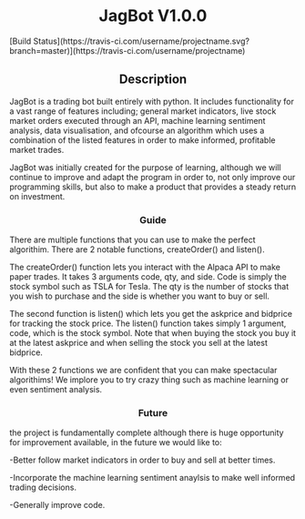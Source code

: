 <h1 align="center"> JagBot V1.0.0 </h1> 
[Build Status](https://travis-ci.com/username/projectname.svg?branch=master)](https://travis-ci.com/username/projectname)
<h2 align = "center"> Description </h2>
<p> JagBot is a trading bot built entirely with python. It includes functionality for a vast range of features including; general market indicators, live stock market orders executed through an API, machine learning sentiment analysis, data visualisation, and ofcourse an algorithm which uses a combination of the listed features in order to make informed, profitable market trades.

JagBot was initially created for the purpose of learning, although we will continue to improve and adapt the program in order to, not only improve our programming skills, but also to make a product that provides a steady return on investment.<p>

<h3 align = "center"> Guide </h3>
<p>There are multiple functions that you can use to make the perfect algorithim. There are 2 notable functions, createOrder() and listen(). 

The createOrder() function lets you interact with the Alpaca API to make paper trades. It takes 3 arguments code, qty, and side. Code is simply the stock symbol such as TSLA for Tesla. The qty is the number of stocks that you wish to purchase and the side is whether you want to buy or sell. 

The second function is listen() which lets you get the askprice and bidprice for tracking the stock price. The listen() function takes simply 1 argument, code, which is the stock symbol. Note that when buying the stock you buy it at the latest askprice and when selling the stock you sell at the latest bidprice.

With these 2 functions we are confident that you can make spectacular algorithims! We implore you to try crazy thing such as machine learning or even sentiment analysis.
<p>
  
<h3 align = "center"> Future </h3>
<p> the project is fundamentally complete although there is huge opportunity for improvement available, in the future we would like to:
  
-Better follow market indicators in order to buy and sell at better times.
  
-Incorporate the machine learning sentiment anaylsis to make well informed trading decisions.
  
-Generally improve code.<p>
